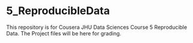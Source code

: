 # 5_ReproducibleData
This repository is for Cousera JHU Data Sciences Course 5 Reproducible Data.  The Project files will be here for grading.
